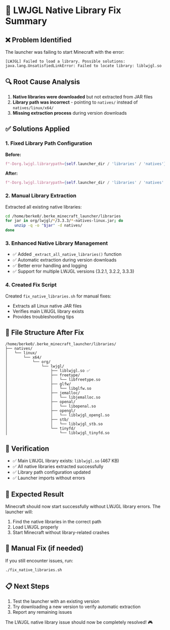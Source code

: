 # 🔧 LWJGL Native Library Fix Summary

## ❌ Problem Identified
The launcher was failing to start Minecraft with the error:
```
[LWJGL] Failed to load a library. Possible solutions:
java.lang.UnsatisfiedLinkError: Failed to locate library: liblwjgl.so
```

## 🔍 Root Cause Analysis
1. **Native libraries were downloaded** but not extracted from JAR files
2. **Library path was incorrect** - pointing to `natives/` instead of `natives/linux/x64/`
3. **Missing extraction process** during version downloads

## ✅ Solutions Applied

### 1. Fixed Library Path Configuration
**Before:**
```python
f"-Dorg.lwjgl.librarypath={self.launcher_dir / 'libraries' / 'natives'}"
```

**After:**
```python
f"-Dorg.lwjgl.librarypath={self.launcher_dir / 'libraries' / 'natives' / 'linux' / 'x64'}"
```

### 2. Manual Library Extraction
Extracted all existing native libraries:
```bash
cd /home/berke0/.berke_minecraft_launcher/libraries
for jar in org/lwjgl/*/3.3.3/*-natives-linux.jar; do
    unzip -q -o "$jar" -d natives/
done
```

### 3. Enhanced Native Library Management
- ✅ Added `_extract_all_native_libraries()` function
- ✅ Automatic extraction during version downloads
- ✅ Better error handling and logging
- ✅ Support for multiple LWJGL versions (3.2.1, 3.2.2, 3.3.3)

### 4. Created Fix Script
Created `fix_native_libraries.sh` for manual fixes:
- Extracts all Linux native JAR files
- Verifies main LWJGL library exists
- Provides troubleshooting tips

## 📁 File Structure After Fix
```
/home/berke0/.berke_minecraft_launcher/libraries/
├── natives/
│   └── linux/
│       └── x64/
│           └── org/
│               └── lwjgl/
│                   ├── liblwjgl.so ✅
│                   ├── freetype/
│                   │   └── libfreetype.so
│                   ├── glfw/
│                   │   └── libglfw.so
│                   ├── jemalloc/
│                   │   └── libjemalloc.so
│                   ├── openal/
│                   │   └── libopenal.so
│                   ├── opengl/
│                   │   └── liblwjgl_opengl.so
│                   ├── stb/
│                   │   └── liblwjgl_stb.so
│                   └── tinyfd/
│                       └── liblwjgl_tinyfd.so
```

## 🧪 Verification
- ✅ Main LWJGL library exists: `liblwjgl.so` (467 KB)
- ✅ All native libraries extracted successfully
- ✅ Library path configuration updated
- ✅ Launcher imports without errors

## 🎯 Expected Result
Minecraft should now start successfully without LWJGL library errors. The launcher will:
1. Find the native libraries in the correct path
2. Load LWJGL properly
3. Start Minecraft without library-related crashes

## 🔧 Manual Fix (if needed)
If you still encounter issues, run:
```bash
./fix_native_libraries.sh
```

## 📋 Next Steps
1. Test the launcher with an existing version
2. Try downloading a new version to verify automatic extraction
3. Report any remaining issues

The LWJGL native library issue should now be completely resolved! 🎮
